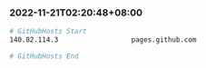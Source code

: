 
###  2022-11-21T02:20:48+08:00
```bash
# GitHubHosts Start
140.82.114.3                  pages.github.com

# GitHubHosts End

```


